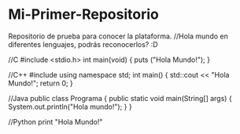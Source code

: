 # Mi-Primer-Repositorio
Repositorio de prueba para conocer la plataforma.
//Hola mundo en diferentes lenguajes, podrás reconocerlos? :D

//C
#include <stdio.h>
int main(void) {
puts ("Hola Mundo!");
}

//C++
#include <iostream>
using namespace std;
int main() {
 std::cout << "Hola Mundo!";
 return 0;
}

//Java
public class Programa {
 public static void main(String[] args) {
 System.out.println("Hola mundo!");
 }
}

//Python
print "Hola Mundo!"
